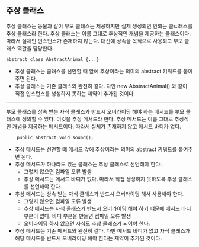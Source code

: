 ## 추상 클래스 
추상 클래스는 동물과 같이 부모 클래스는 제공하지만 실제 생성되면 안되는 클ㄷ래스를 추상 클래스라 한다. 
추상 클래스는 이름 그대로 추상적인 개념을 제공하는 클래스이다.
따라서 실체인 인스턴스가 존재하지 않는다. 대신에 상속을 목적으로 사용되고 부모 클래스 역할을 담당한다. 
```
abstract class AbstractAnimal {...} 
```
- 추상 클래스는 클래스를 선언할 때 앞에 추상이라는 의미의 abstract 키워드를 붙여주면 된다. 
- 추상 클래스는 기존 클래스와 완전히 같다. 다만 new AbstractAnimal() 와 같이 직접 인스턴스를 생성하지 못하는 제약이 추가된 것이다.

-------
부모 클래스를 상속 받는 자식 클래스가 반드시 오버라이딩 해야 하는 메서드를 부모 클래스에 정의할 수 있다.
이것을 추상 메서드라 한다. 
추상 메서드는 이름 그대로 추상적인 개념을 제공하는 메서드이다. 
따라서 실체가 존재하지 않고 메서드 바디가 없다.

```
    public abstract void sound();
```

- 추상 메서드는 선언할 떄 메서드 앞에 추상이라는 의미의 abstract 키워드를 붙여주면 된다. 
- 추상 메서드가 하나라도 있는 클래스는 추상 클래스로 선언해야 한다.
  - 그렇지 않으면 컴파일 오류 발생 
  - 추상 메서드는 메서드 바디가 없다. 따라서 직접 생성하지 못하도록 추상 클래스를 선언해야 한다. 
- 추상 메서드는 상속 받는 자식 클래스가 반드시 오버라이딩 해서 사용해야 한다.
  - 그렇지 않으면 컴파일 오류 발생 
  - 추상 메서드는 자식 클래스가 반드시 오버라이딩 해야 하기 떄문에 메서드 바디 부분이 없다. 바디 부분을 만들면 컴파일 오류 발생 
  - 오버라이딩 하지 않으면 자식도 추상 클래스가 되어야 한다.
- 추상 메서드는 기존 메서드와 완전히 같다. 다만 메서드 바디가 없고 자식 클래스가 해당 메서드를 반드시 오버라이딩 해야 한다는 제약이 추가된 것이다. 




